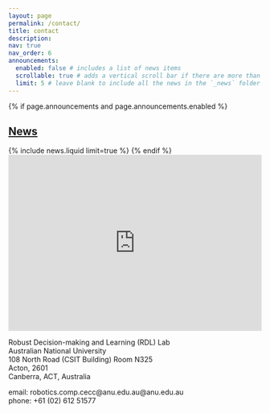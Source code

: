 ```yaml
---
layout: page
permalink: /contact/
title: contact
description:
nav: true
nav_order: 6
announcements:
  enabled: false # includes a list of news items
  scrollable: true # adds a vertical scroll bar if there are more than 3 news items
  limit: 5 # leave blank to include all the news in the `_news` folder
---
```


<!-- News -->

{% if page.announcements and page.announcements.enabled %}

<h2>
    <a href="{{ '/news/' | relative_url }}" style="color: inherit">News</a>
</h2>
{% include news.liquid limit=true %}
{% endif %}

<div class="container">
  <div class="row justify-content-center">
    <!-- Map column -->
    <div class="col-md-6 mb-3">
      <div class="embed-responsive embed-responsive-16by9">
        <iframe 
          src="https://www.google.com/maps/embed?pb=!1m18!1m12!1m3!1d3257.2434520720676!2d149.1178092755103!3d-35.275072893263115!2m3!1f0!2f0!3f0!3m2!1i1024!2i768!4f13.1!3m3!1m2!1s0x6b164d5b45f23ad9%3A0xe02446525496b06f!2s108%20North%20Rd%2C%20Acton%20ACT%202601%2C%20Australia!5e0!3m2!1sen!2sid!4v1752047680441!5m2!1sen!2sid"
          width="100%" 
          height="350" 
          style="border:0;" 
          allowfullscreen="" 
          loading="lazy" 
          referrerpolicy="no-referrer-when-downgrade">
        </iframe>        
      </div>
    </div>
    <!-- Text column -->
    <div class="col-md-6 mb-3 d-flex flex-column justify-content-center">
      <div>
        <p>
          Robust Decision-making and Learning (RDL) Lab<br>
          Australian National University<br>
          108 North Road (CSIT Building) Room N325<br>
          Acton, 2601<br>
          Canberra, ACT, Australia
        </p>
        <div class="d-flex align-items-center mb-2">
          <i class="ti ti-mail mr-3" style="font-size: 30px;"></i>
          <span>email: robotics.comp.cecc@anu.edu.au@anu.edu.au</span>
        </div>
        <div class="d-flex align-items-center">
          <i class="ti ti-phone mr-3" style="font-size: 30px;"></i>
          <span>phone: +61 (02) 612 51577</span>
        </div>
      </div>
    </div>
  </div>
</div>

